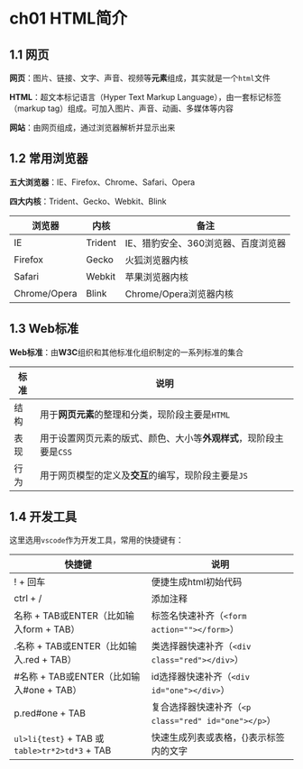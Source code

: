 # ch01 HTML简介

## 1.1 网页

**网页**：图片、链接、文字、声音、视频等**元素**组成，其实就是一个`html`文件

**HTML**：超文本标记语言（Hyper Text Markup Language），由一套标记标签（markup tag）组成。可加入图片、声音、动画、多媒体等内容

**网站**：由网页组成，通过浏览器解析并显示出来



## 1.2 常用浏览器

**五大浏览器**：IE、Firefox、Chrome、Safari、Opera

**四大内核**：Trident、Gecko、Webkit、Blink

| 浏览器       | 内核    | 备注                                |
| ------------ | ------- | ----------------------------------- |
| IE           | Trident | IE、猎豹安全、360浏览器、百度浏览器 |
| Firefox      | Gecko   | 火狐浏览器内核                      |
| Safari       | Webkit  | 苹果浏览器内核                      |
| Chrome/Opera | Blink   | Chrome/Opera浏览器内核              |



## 1.3 Web标准

**Web标准**：由**W3C**组织和其他标准化组织制定的一系列标准的集合

| 标准 | 说明                                                         |
| ---- | ------------------------------------------------------------ |
| 结构 | 用于**网页元素**的整理和分类，现阶段主要是`HTML`             |
| 表现 | 用于设置网页元素的版式、颜色、大小等**外观样式**，现阶段主要是`CSS` |
| 行为 | 用于网页模型的定义及**交互**的编写，现阶段主要是`JS`         |



## 1.4 开发工具

这里选用`vscode`作为开发工具，常用的快捷键有：

| 快捷键                                         | 说明                                                 |
| ---------------------------------------------- | ---------------------------------------------------- |
| ! + 回车                                       | 便捷生成html初始代码                                 |
| ctrl + /                                       | 添加注释                                             |
| 名称 + TAB或ENTER（比如输入form + TAB）        | 标签名快速补齐（`<form action=""></form>`）          |
| .名称 + TAB或ENTER（比如输入.red + TAB）       | 类选择器快速补齐（`<div class="red"></div>`）        |
| #名称 + TAB或ENTER（比如输入#one + TAB）       | id选择器快速补齐（`<div id="one"></div>`）           |
| p.red#one + TAB                                | 复合选择器快速补齐（`<p class="red" id="one"></p>`） |
| `ul>li{test}` + TAB 或 `table>tr*2>td*3` + TAB | 快速生成列表或表格，{}表示标签内的文字               |

